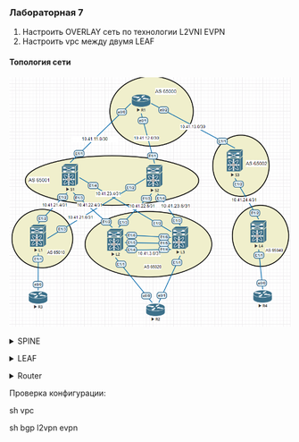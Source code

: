 ### Лабораторная 7
1. Настроить OVERLAY сеть по технологии L2VNI EVPN
2. Настроить vpc между двумя LEAF

#### Топология сети
![](vpc.PNG)

<details>
  <summary>SPINE</summary>
<pre><code>
route-map UNC permit 10        //для построения туннеля между leaves, иначе маршрут упирается в SPINE
  set ip next-hop unchanged
!
router bgp 65001
!
  address-family ipv4 unicast
    network 10.41.21.4/31
    network 10.41.22.4/31
    network 10.41.23.4/31
  address-family l2vpn evpn
    retain route-target all
  template peer LEAF
    update-source loopback0
    address-family l2vpn evpn
      send-community
      send-community extended
      route-map UNC out
   neighbor 10.41.21.4
    inherit peer LEAF
    remote-as 65010
    address-family ipv4 unicast
   neighbor 10.41.22.4
    inherit peer LEAF
    remote-as 65020
    address-family ipv4 unicast
   neighbor 10.41.23.4
    inherit peer LEAF
    remote-as 65020
    address-family ipv4 unicast

</code></pre></details>

<details>
  <summary>LEAF</summary>
<pre><code>
nv overlay evpn
feature bgp
feature pim
feature interface-vlan
feature vn-segment-vlan-based
feature lacp
feature vpc
feature nv overlay

vrf context KEEP

vpc domain 1
  peer-keepalive destination 10.41.3.2 source 10.41.3.1 vrf KEEP

interface port-channel99              //peer-link interface
  switchport mode trunk
  spanning-tree port type network
  vpc peer-link

interface port-channel1              //interface to client
  switchport mode trunk

interface Ethernet1/1
  description to_R2
  switchport mode trunk
  channel-group 1 mode active

interface Ethernet1/4                //vpc keep-alive interface
  description to_L2
  no switchport
  vrf member KEEP
  ip address 10.41.3.1/30
  no shutdown

interface Ethernet1/5
  switchport mode trunk
  channel-group 99 mode active

interface Ethernet1/6
  switchport mode trunk
  channel-group 99 mode active

interface loopback0
  ip address 10.41.0.2/32
  
interface loopback1
  ip address 2.2.2.2/32
  ip address 5.5.5.5/32 secondary     //одинаковый в vpc-паре
  
router bgp 65020
  address-family ipv4 unicast
    network 2.2.2.2/32
    network 5.5.5.5/32
    network 10.41.22.4/31
    network 10.41.22.6/31
  template peer SPINE
    update-source loopback1
    ebgp-multihop 2
    address-family l2vpn evpn
      send-community
      send-community extended
  neighbor 10.41.22.5
    inherit peer SPINE
    remote-as 65001
    address-family ipv4 unicast
  neighbor 10.41.22.7
    inherit peer SPINE
    remote-as 65001
    address-family ipv4 unicast

evpn
  vni 10010 l2
    rd auto
    route-target import 9999:10010
    route-target export 9999:10010

vlan 10
  vn-segment 10010

</code></pre></details>

<details>
  <summary>Router</summary>
<pre><code>
interface Port-channel1
 description to_LEAF
 switchport trunk encapsulation dot1q
 switchport mode trunk
!
interface Ethernet0/0
 description to_LEAF
 switchport trunk encapsulation dot1q
 switchport mode trunk
 channel-group 1 mode active
!
interface Ethernet0/1
 description to_LEAF
 switchport trunk encapsulation dot1q
 switchport mode trunk
 channel-group 1 mode active
!
interface Vlan10
 ip address 192.168.10.2 255.255.255.0

</code></pre></details>

Проверка конфигурации:

sh vpc

sh bgp l2vpn evpn 
